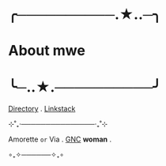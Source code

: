 # ╭──────────.★..─╮
#    About mwe
# ╰─..★.──────────╯

[Directory](https://bundlrs.cc/anti-psychotics) . [Linkstack](https://linkstack.lgbt/@amonya)

⊹˚₊‧───────────────‧₊˚⊹

Amorette `or` Via . [GNC](https://lgbtqia.fandom.com/wiki/Gender_non-conforming) **woman** .

∘₊✧──────✧₊∘



